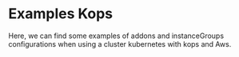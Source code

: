 # Examples Kops

Here, we can find some examples of addons and instanceGroups configurations when using a cluster kubernetes with kops and Aws.